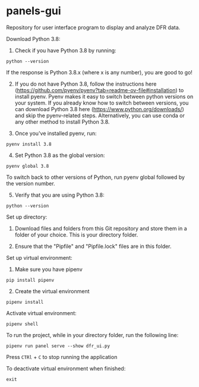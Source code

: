 # panels-gui
Repository for user interface program to display and analyze DFR data.

Download Python 3.8:
1. Check if you have Python 3.8 by running:
```
python --version
```
If the response is Python 3.8.x (where x is any number), you are good to go!

2. If you do not have Python 3.8, follow the instructions here (https://github.com/pyenv/pyenv?tab=readme-ov-file#installation) to install pyenv. Pyenv makes it easy to switch between python versions on your system. If you already know how to switch between versions, you can download Python 3.8 here (https://www.python.org/downloads/) and skip the pyenv-related steps. Alternatively, you can use conda or any other method to install Python 3.8.
  
3. Once you've installed pyenv, run:
```
pyenv install 3.8
```

4. Set Python 3.8 as the global version:
```
pyenv global 3.8
```
To switch back to other versions of Python, run pyenv global followed by the version number.

5. Verify that you are using Python 3.8:
```
python --version
```

Set up directory:
1. Download files and folders from this Git repository and store them in a folder of your choice. This is your directory folder.

2. Ensure that the "Pipfile" and "Pipfile.lock" files are in this folder.


Set up virtual environment:
1. Make sure you have pipenv
```
pip install pipenv
```
2. Create the virtual environment
```
pipenv install
```

Activate virtual environment:
```
pipenv shell
```

To run the project, while in your directory folder, run the following line:
```
pipenv run panel serve --show dfr_ui.py
```
Press `CTRl` + `C` to stop running the application

To deactivate virtual environment when finished:
```
exit
```
